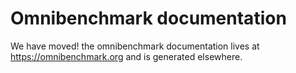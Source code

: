 # Omnibenchmark documentation

We have moved! the omnibenchmark documentation lives at https://omnibenchmark.org and is generated elsewhere.
